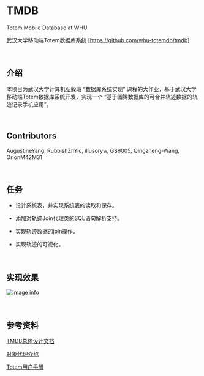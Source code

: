 # TMDB 

Totem Mobile Database at WHU.

武汉大学移动端Totem数据库系统 [https://github.com/whu-totemdb/tmdb]

&emsp;

## 介绍

本项目为武汉大学计算机弘毅班 “数据库系统实现” 课程的大作业，基于武汉大学移动端Totem数据库系统开发，实现一个 “基于图腾数据库的可合并轨迹数据的轨迹记录手机应用”。


&emsp;

## Contributors
AugustineYang, RubbishZhYic, illusoryw, GS9005, Qingzheng-Wang, OrionM42M31

&emsp;

## 任务

- 设计系统表，并实现系统表的读取和保存。

- 添加对轨迹Join代理类的SQL语句解析支持。

- 实现轨迹数据的join操作。

- 实现轨迹的可视化。

&emsp;

## 实现效果
![image info](./image.JPG)

&emsp;

## 参考资料

[TMDB总体设计文档](file/TMDB总体设计文档3.0.pdf)

[对象代理介绍](http://totemdb.whu.edu.cn/upload/202102/02/202102022020113648.pdf)

[Totem用户手册](http://totemdb.whu.edu.cn/upload/202102/02/202102022020276488.pdf)

